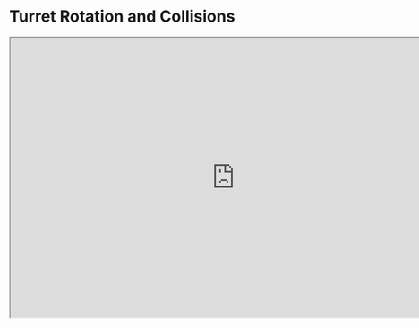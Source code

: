 # Turret Rotation and Collisions

<p><iframe title="YouTube video player" src="https://www.youtube.com/embed/JhMOE5G2CDM?si=4IwltM9By7_89v5Q" width="800" height="500" allowfullscreen="allowfullscreen" allow="accelerometer; autoplay; clipboard-write; encrypted-media; gyroscope; picture-in-picture; web-share"></iframe></p>